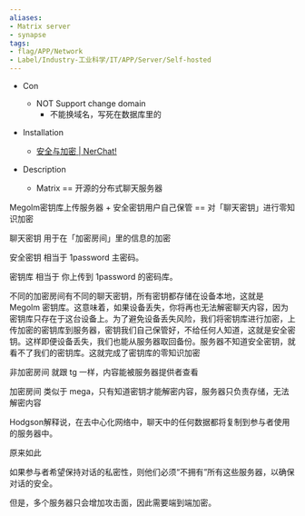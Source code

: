 ```yaml
---
aliases:
- Matrix server
- synapse
tags:
- flag/APP/Network
- Label/Industry-工业科学/IT/APP/Server/Self-hosted
---
```


- Con
    - NOT Support change domain
        - 不能换域名，写死在数据库里的

- Installation
    - [安全与加密 | NerChat!](https://www.neboer.site/nerchat/docs/security/)

- Description
    - Matrix == 开源的分布式聊天服务器






Megolm密钥库上传服务器 + 安全密钥用户自己保管 == 对「聊天密钥」进行零知识加密

聊天密钥 用于在「加密房间」里的信息的加密

安全密钥 相当于 1password 主密码。

密钥库 相当于 你上传到 1password 的密码库。

不同的加密房间有不同的聊天密钥，所有密钥都存储在设备本地，这就是 Megolm 密钥库。这意味着，如果设备丢失，你将再也无法解密聊天内容，因为密钥库只存在于这台设备上。为了避免设备丢失风险，我们将密钥库进行加密，上传加密的密钥库到服务器，密钥我们自己保管好，不给任何人知道，这就是安全密钥。这样即便设备丢失，我们也能从服务器取回备份。服务器不知道安全密钥，就看不了我们的密钥库。这就完成了密钥库的零知识加密

非加密房间 就跟 tg 一样，内容能被服务器提供者查看

加密房间 类似于 mega，只有知道密钥才能解密内容，服务器只负责存储，无法解密内容



Hodgson解释说，在去中心化网络中，聊天中的任何数据都将复制到参与者使用的服务器中。

原来如此

如果参与者希望保持对话的私密性，则他们必须“不拥有”所有这些服务器，以确保对话的安全。

但是，多个服务器只会增加攻击面，因此需要端到端加密。


